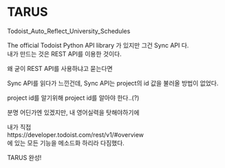 # TARUS
Todoist_Auto_Reflect_University_Schedules

<p>The official Todoist Python API library 가 있지만 그건 Sync API 다.<br>
내가 만드는 것은 REST API를 이용한 것이다.</p>
<p>왜 굳이 REST API를 사용하냐고 묻는다면</p>
<p>Sync API를 읽다가 느낀건데, Sync API는 project의 id 값을 불러올 방법이 없었다.</p>
project id를 알기위해 project id를 알아야 한다..(?)<br>

<p>분명 어딘가엔 있겠지만, 내 영어실력을 탓해야하기에</p>
내가 직접 <br>
https://developer.todoist.com/rest/v1/#overview <br>
에 있는 모든 기능을 메소드화 하리라 다짐했다.

<p style="width:40px>사실 원래 목표는 대학교 e-캠퍼스에서 강의 일정을 파싱해와서<br>
todoist에 추가하는 것이였는데 일이 좀 커졌다.</p>
<p>그래서 목표를 확고히 잡아가려고한다.</p>
<==========================================>
목표
1. todoist REST API 에서 당장 필요한 메소드 구현 - 완료<br>
 1.1 Task 추가 - 완료
2. 로그인을 통해 파싱해오기 - 완료
3. 파싱한 데이터 정리해서 todoist에 추가하기 - 완료
4. todoist REST API 나머지 기능 구현 - 
<==========================================>

<h1><strong> 2021-04-23 </strong></h1>
<h2 color="#C4A0FF">TARUS</h2> 완성!
